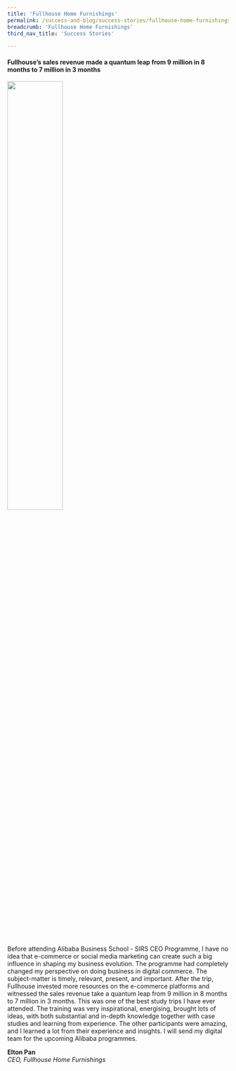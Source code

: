 ```yaml
---
title: 'Fullhouse Home Furnishings'
permalink: /success-and-blog/success-stories/fullhouse-home-furnishings
breadcrumb: 'Fullhouse Home Furnishings'
third_nav_title: 'Success Stories'

---
```


<h4>Fullhouse’s sales revenue made a quantum leap from 9 million in 8 months to 7 million in 3 months</h4>
<img src="/images-2021/SuccessStories-Fullhouse.jpg" style="width:50%;">

<p>Before attending Alibaba Business School - SIRS CEO Programme, I have no idea that e-commerce or social media marketing can create such a big influence in shaping 
my business evolution. The programme had completely changed my perspective on doing business in digital commerce. The subject-matter is timely, relevant, present, and 
important. After the trip, Fullhouse invested more resources on the e-commerce platforms and witnessed the sales revenue take a quantum leap from 9 million in 8 months 
to 7 million in 3 months. This was one of the best study trips I have ever attended. The training was very inspirational, energising, brought lots of ideas, with both 
substantial and in-depth knowledge together with case studies and learning from experience. The other participants were amazing, and I learned a lot from their experience 
and insights. I will send my digital team for the upcoming Alibaba programmes.</p>

<b>Elton Pan</b><br>
<i>CEO, Fullhouse Home Furnishings</i>
